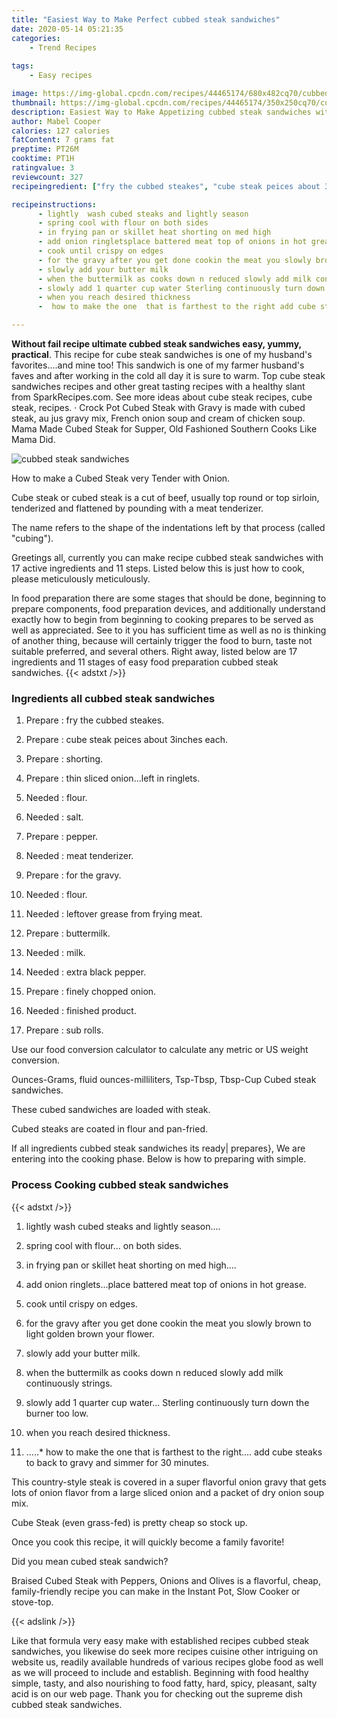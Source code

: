 ```yaml
---
title: "Easiest Way to Make Perfect cubbed steak sandwiches"
date: 2020-05-14 05:21:35
categories:
    - Trend Recipes
    
tags:
    - Easy recipes

image: https://img-global.cpcdn.com/recipes/44465174/680x482cq70/cubbed-steak-sandwiches-recipe-main-photo.jpg
thumbnail: https://img-global.cpcdn.com/recipes/44465174/350x250cq70/cubbed-steak-sandwiches-recipe-main-photo.jpg
description: Easiest Way to Make Appetizing cubbed steak sandwiches with 17 ingredients and 11 stages of easy cooking.
author: Mabel Cooper
calories: 127 calories
fatContent: 7 grams fat
preptime: PT26M
cooktime: PT1H
ratingvalue: 3
reviewcount: 327
recipeingredient: ["fry the cubbed steakes", "cube steak peices about 3inches each", "shorting", "thin sliced onionleft in ringlets", "flour", "salt", "pepper", "meat tenderizer", "for the gravy", "flour", "leftover grease from frying meat", "buttermilk", "milk", "extra black pepper", "finely chopped onion", "finished product", "sub rolls"]

recipeinstructions: 
      - lightly  wash cubed steaks and lightly season 
      - spring cool with flour on both sides 
      - in frying pan or skillet heat shorting on med high 
      - add onion ringletsplace battered meat top of onions in hot grease 
      - cook until crispy on edges 
      - for the gravy after you get done cookin the meat you slowly brown to light golden brown your flower 
      - slowly add your butter milk 
      - when the buttermilk as cooks down n reduced slowly add milk continuously strings 
      - slowly add 1 quarter cup water Sterling continuously turn down the burner too low 
      - when you reach desired thickness 
      -  how to make the one  that is farthest to the right add cube steaks to back to gravy and simmer for 30 minutes

---
```




**Without fail recipe ultimate cubbed steak sandwiches easy, yummy, practical**. This recipe for cube steak sandwiches is one of my husband&#39;s favorites….and mine too! This sandwich is one of my farmer husband&#39;s faves and after working in the cold all day it is sure to warm. Top cube steak sandwiches recipes and other great tasting recipes with a healthy slant from SparkRecipes.com. See more ideas about cube steak recipes, cube steak, recipes. · Crock Pot Cubed Steak with Gravy is made with cubed steak, au jus gravy mix, French onion soup and cream of chicken soup. Mama Made Cubed Steak for Supper, Old Fashioned Southern Cooks Like Mama Did.


![cubbed steak sandwiches](https://img-global.cpcdn.com/recipes/44465174/680x482cq70/cubbed-steak-sandwiches-recipe-main-photo.jpg "cubbed steak sandwiches")



How to make a Cubed Steak very Tender with Onion.

Cube steak or cubed steak is a cut of beef, usually top round or top sirloin, tenderized and flattened by pounding with a meat tenderizer.

The name refers to the shape of the indentations left by that process (called &#34;cubing&#34;).


Greetings all, currently you can make recipe cubbed steak sandwiches with 17 active ingredients and 11 steps. Listed below this is just how to cook, please meticulously meticulously.

In food preparation there are some stages that should be done, beginning to prepare components, food preparation devices, and additionally understand exactly how to begin from beginning to cooking prepares to be served as well as appreciated. See to it you has sufficient time as well as no is thinking of another thing, because will certainly trigger the food to burn, taste not suitable preferred, and several others. Right away, listed below are 17 ingredients and 11 stages of easy food preparation cubbed steak sandwiches.
{{< adstxt />}}

### Ingredients all cubbed steak sandwiches


1. Prepare  : fry the cubbed steakes.

1. Prepare  : cube steak peices about 3inches each.

1. Prepare  : shorting.

1. Prepare  : thin sliced onion...left in ringlets.

1. Needed  : flour.

1. Needed  : salt.

1. Prepare  : pepper.

1. Needed  : meat tenderizer.

1. Prepare  : for the gravy.

1. Needed  : flour.

1. Needed  : leftover grease from frying meat.

1. Prepare  : buttermilk.

1. Needed  : milk.

1. Needed  : extra black pepper.

1. Prepare  : finely chopped onion.

1. Needed  : finished product.

1. Prepare  : sub rolls.


Use our food conversion calculator to calculate any metric or US weight conversion.

Ounces-Grams, fluid ounces-milliliters, Tsp-Tbsp, Tbsp-Cup Cubed steak sandwiches.

These cubed sandwiches are loaded with steak.

Cubed steaks are coated in flour and pan-fried.


If all ingredients cubbed steak sandwiches its ready| prepares}, We are entering into the cooking phase. Below is how to preparing with simple.

### Process Cooking cubbed steak sandwiches

{{< adstxt />}}


1. lightly  wash cubed steaks and lightly season....



1. spring cool with flour... on both sides.



1. in frying pan or skillet heat shorting on med high....



1. add onion ringlets...place battered meat top of onions in hot grease.



1. cook until crispy on edges.



1. for the gravy after you get done cookin the meat you slowly brown to light golden brown your flower.



1. slowly add your butter milk.



1. when the buttermilk as cooks down n reduced slowly add milk continuously strings.



1. slowly add 1 quarter cup water... Sterling continuously turn down the burner too low.



1. when you reach desired thickness.



1. .....* how to make the one  that is farthest to the right.... add cube steaks to back to gravy and simmer for 30 minutes.




This country-style steak is covered in a super flavorful onion gravy that gets lots of onion flavor from a large sliced onion and a packet of dry onion soup mix.

Cube Steak (even grass-fed) is pretty cheap so stock up.

Once you cook this recipe, it will quickly become a family favorite!

Did you mean cubed steak sandwich?

Braised Cubed Steak with Peppers, Onions and Olives is a flavorful, cheap, family-friendly recipe you can make in the Instant Pot, Slow Cooker or stove-top.


{{< adslink />}}

Like that formula very easy make with established recipes cubbed steak sandwiches, you likewise do seek more recipes cuisine other intriguing on website us, readily available hundreds of various recipes globe food as well as we will proceed to include and establish. Beginning with food healthy simple, tasty, and also nourishing to food fatty, hard, spicy, pleasant, salty acid is on our web page. Thank you for checking out the supreme dish cubbed steak sandwiches.
